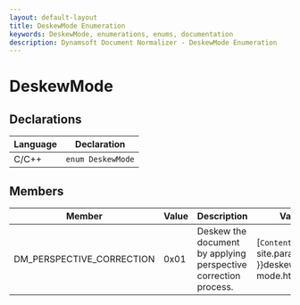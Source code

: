 ```yaml
---
layout: default-layout
title: DeskewMode Enumeration
keywords: DeskewMode, enumerations, enums, documentation
description: Dynamsoft Document Normalizer - DeskewMode Enumeration
---
```


# DeskewMode

## Declarations

| Language | Declaration |
| -------- | ----------- |
| C/C++ | `enum DeskewMode` |

## Members

| Member | Value | Description | Valid Arguments |
| ------ | ----- | ----------- | --------------- |
| DM_PERSPECTIVE_CORRECTION | 0x01 | Deskew the document by applying perspective correction process. | [`ContentDirection`]({{ site.parameters_reference }}deskew-mode.html#contentdirection |
